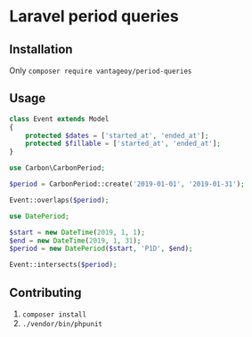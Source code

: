# Laravel period queries

## Installation

Only `composer require vantageoy/period-queries`

## Usage

```php
class Event extends Model
{
    protected $dates = ['started_at', 'ended_at'];
    protected $fillable = ['started_at', 'ended_at'];
}
```

```php
use Carbon\CarbonPeriod;

$period = CarbonPeriod::create('2019-01-01', '2019-01-31');

Event::overlaps($period);
```
```php
use DatePeriod;

$start = new DateTime(2019, 1, 1);
$end = new DateTime(2019, 1, 31);
$period = new DatePeriod($start, 'P1D', $end);

Event::intersects($period);
```

## Contributing

1. `composer install`
2. `./vendor/bin/phpunit`

